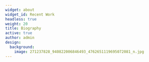 ```yaml
---
widget: about
widget_id: Recent Work
headless: true
weight: 20
title: Biography
active: true
author: admin
design:
  background:
    image: 271237828_940822006846493_4762651119695072081_n.jpg
---
```

